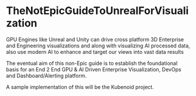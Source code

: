 # TheNotEpicGuideToUnrealForVisualization
GPU Engines like Unreal and Unity can drive cross platform 3D Enterprise and Engineering visualizations and along with visualizing AI processed data, also use modern AI to enhance and target our views into vast data results

The eventual aim of this non-Epic guide is to establish the foundational basis for an End 2 End GPU & AI Driven Enterprise Visualization, DevOps and Dashboard/Alerting platform.

A sample implementation of this will be the Kubenoid project.

